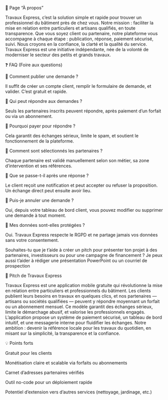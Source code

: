 📘 Page “À propos” 

Travaux Express, c’est la solution simple et rapide pour trouver un professionnel du bâtiment près de chez vous. Notre mission : faciliter la mise en relation entre particuliers et artisans qualifiés, en toute transparence. Que vous soyez client ou partenaire, notre plateforme vous accompagne à chaque étape : publication, réponse, paiement sécurisé, suivi. Nous croyons en la confiance, la clarté et la qualité du service. Travaux Express est une initiative indépendante, née de la volonté de moderniser le secteur des petits et grands travaux. 

❓ FAQ (Foire aux questions) 

🔹 Comment publier une demande ? 

Il suffit de créer un compte client, remplir le formulaire de demande, et valider. C’est gratuit et rapide. 

🔹 Qui peut répondre aux demandes ? 

Seuls les partenaires inscrits peuvent répondre, après paiement d’un forfait ou via un abonnement. 

🔹 Pourquoi payer pour répondre ? 

Cela garantit des échanges sérieux, limite le spam, et soutient le fonctionnement de la plateforme. 

🔹 Comment sont sélectionnés les partenaires ? 

Chaque partenaire est validé manuellement selon son métier, sa zone d’intervention et ses références. 

🔹 Que se passe-t-il après une réponse ? 

Le client reçoit une notification et peut accepter ou refuser la proposition. Un échange direct peut ensuite avoir lieu. 

🔹 Puis-je annuler une demande ? 

Oui, depuis votre tableau de bord client, vous pouvez modifier ou supprimer une demande à tout moment. 

🔹 Mes données sont-elles protégées ? 

Oui. Travaux Express respecte le RGPD et ne partage jamais vos données sans votre consentement. 

Souhaites-tu que je t’aide à créer un pitch pour présenter ton projet à des partenaires, investisseurs ou pour une campagne de financement ? Je peux aussi t’aider à rédiger une présentation PowerPoint ou un courriel de prospection 

🎯 Pitch de Travaux Express 

Travaux Express est une application mobile gratuite qui révolutionne la mise en relation entre particuliers et professionnels du bâtiment. Les clients publient leurs besoins en travaux en quelques clics, et nos partenaires — artisans ou sociétés qualifiées — peuvent y répondre moyennant un forfait ou un abonnement mensuel. Ce modèle garantit des échanges sérieux, limite le démarchage abusif, et valorise les professionnels engagés. L’application propose un système de paiement sécurisé, un tableau de bord intuitif, et une messagerie interne pour fluidifier les échanges. Notre ambition : devenir la référence locale pour les travaux du quotidien, en misant sur la simplicité, la transparence et la confiance. 

💡 Points forts 

Gratuit pour les clients 

Monétisation claire et scalable via forfaits ou abonnements 

Carnet d’adresses partenaires vérifiés 

Outil no-code pour un déploiement rapide 

Potentiel d’extension vers d’autres services (nettoyage, jardinage, etc.) 
